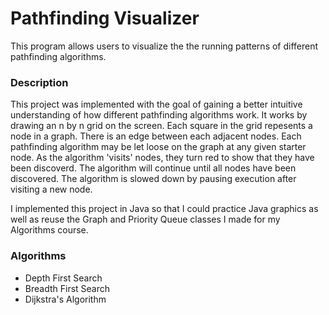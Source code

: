 # Pathfinding Visualizer
This program allows users to visualize the the running patterns of different pathfinding algorithms.

### Description
This project was implemented with the goal of gaining a better intuitive understanding of how different pathfinding algorithms work.  It works by drawing an n by n grid on the screen.  Each square in the grid repesents a node in a graph.  There is an edge between each adjacent nodes.  Each pathfinding algorithm may be let loose on the graph at any given starter node.  As the algorithm 'visits' nodes, they turn red to show that they have been discoverd.  The algorithm will continue until all nodes have been discovered.  The algorithm is slowed down by pausing execution after visiting a new node.

I implemented this project in Java so that I could practice Java graphics as well as reuse the Graph and Priority Queue classes I made for my Algorithms course.

### Algorithms
* Depth First Search
* Breadth First Search
* Dijkstra's Algorithm
